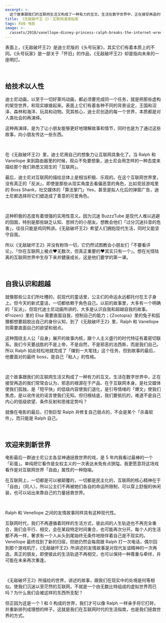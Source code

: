 ```yaml
---
excerpt: >-
  这个故事跟我们的互联网生活又构成了一种有力的互文。生活在数字世界中，正在接受再造的我们常常会认为，邪恶的根源在于产品、在于互联网本身。是社交媒体使我们孤独，是「短平快」的低级内容使我们退化，是引导情绪的「爆文」使我们焦虑，是以讹传讹的谣言使我们无知。但归根结底，我们要抵抗的，难道不是自己内心的低级欲望、条件反射和思维定势吗？
title: 《无敌破坏王 2》：互联网漫游指南
tags: 科技 电影
image: >-
  /assets/2018/vanellope-disney-princess-ralph-breaks-the-internet-wreck-it-ralph-2-movie-2018-s7413.jpg
---
```


表面上，《无敌破坏王2》是迪士尼版的《头号玩家》，其实它们有着本质上的不同。《头号玩家》是一部关于「怀旧」的作品，《无敌破坏王2》却是指向未来的一座明灯。

<br>

## 给技术以人性
迪士尼动画，以至于一切好莱坞动画，都必须要完成同一个任务，就是把那些虚构的架空世界，和现实嫁接起来。表面上它们有着各种不同的背景设定，王国和沼泽、森林和海洋、玩具和动物。究其核心，迪士尼创造的每一个世界，本质都是对人类社会的再演绎。

这种再演绎，是为了让小朋友能够更好地理解故事和情节，同时也是为了通过这些故事，向小朋友传达一些东西。

<br>

在《无敌破坏王2》里，迪士尼用自己的想象力让互联网具象化了。当 Ralph 和 Vanellope 来到路由器里的时候，观众不免要想象，迪士尼会用怎样的一种态度来描绘那个我们熟悉又陌生的「互联网」。

最后，迪士尼对互联网的描绘总体上是相当积极、乐观的。在这个互联网世界里，没有真正的「反派」，即使是那些从现实角度去看偏恶意的角色，比如竞技游戏里的 Boss Shank，社交媒体的「算法掌门」Yes，甚至是拟人化后的弹窗广告，迪士尼都选择将它们塑造成了善意的可爱角色。

<br>

这种积极的态度有着很强的实用性意义。因为沉迷 BuzzzTube 是现代人难以逃避的囹圄，特别是那些缺乏认知、思辨力的小朋友。想教会他们「过分沉迷抖音的危害」，往往只能是鸡同鸭讲。《无敌破坏王2》希望人们拥抱现代生活，同时又能坚守自我。

所以《无敌破坏王2》并没有粉饰一切，它仍然试图教会小朋友们「不要看评论」、「你在互联网上被点❤️无数次，但真正重要的❤️其实只有一个」。想在光怪陆离的互联网世界中生存下来并健康成长，这是他们要学的第一课。

<br>

## 自我认识和超越
就像那些公主们所吐槽的，前现代的童话里，公主们的命运永远都托付在王子身上。但今天的新式童话，一切都依赖于角色自己。以前的故事里，大多有一个明确的「反派」，但现代迪士尼动画所讲的，大多是认识自我和超越自我的故事。《Frozen》里的 Elsa 需要直面自我，控制自己的能力；《Zootopia》里的兔子和狐狸都想要超脱出自己的身份认知，到了《无敌破坏王2》里，Ralph 和 Vanellope 则需要直面自己的欲望和弱点。

这种围绕主人公「自身」展开的故事内核，跟个人主义盛行的时代特征有着密切联系。我们今天要战胜的不是上帝，不是自然，不是邪恶的法西斯，而是我们自己。所以 Ralph 如此轻松地就完成了「赚到一大笔钱」这个任务，但到故事的最后，他要面对的最终 boss，是自己「粘人」的性格。

<br>

这个故事跟我们的互联网生活又构成了一种有力的互文。生活在数字世界中，正在接受再造的我们常常会认为，邪恶的根源在于产品、在于互联网本身。是社交媒体使我们孤独，是「短平快」的低级内容使我们退化，是引导情绪的「爆文」使我们焦虑，是以讹传讹的谣言使我们无知。但归根结底，我们要抵抗的，难道不是自己内心的低级欲望、条件反射和思维定势吗？

就像在电影的最后，打倒巨型 Ralph 并修复自己弱点的，不会是某个「杀毒软件」，而只能是 Ralph 自己。

<br>

## 欢迎来到新世界
电影最后一群迪士尼公主各显神通拯救世界的戏，是 5 年内我看过最棒的一个「彩蛋」。单纯把它看作是女权主义的一次表达未免有点狭隘，我更愿意将这场戏看作是对互联网世界「自由」属性的一种隐喻。

在互联网上，一切都是可以被颠覆的，一切都是民主化的，互联网的核心精神在于「自由」（同人）。所以公主们不再被她们各自的命运所限制，可以穿上舒服的休闲装，也可以站出来靠自己的力量拯救世界。

<br>

Ralph 和 Venellope 之间的友情故事同样具有这种现代性。

互联网时代，我们不再遵循着同样的生活方式，彼此间的人生轨迹也不再完全重合，我们会平行、相交，会在某段特定时间重合，也可能再次分开。每个人的生活都不再一样，奢求有一个人从头到尾始终无条件地陪伴着自己是不现实的。Venellope 最终找到了新的归宿，但她仍然会每周跟 Ralph 打一次电话，偶尔回到那个游戏机厅，《无敌破坏王2》所讲述的友情故事是对现代友谊精神的一次再造。真正的朋友，即使彼此的生活轨迹不再相交，也可以保持一种尊重与牵绊，并可能在未来再次重逢。

<br>

《无敌破坏王2》所描绘的世界，讲述的故事，跟我们在现实中的处境是何等相似。使我们沉迷以至茫然的互联网，不就是一个由无数比特组成的虚拟世界而已吗？为什么我们会被这样的东西所支配？

但正因为这是一个 1 和 0 构成的世界，我们才可以像 Ralph 一样亲手将它打碎，并重新排列成理想的样子。这就是我们在互联网时代的生活指南，也是我们拯救世界的方式。
